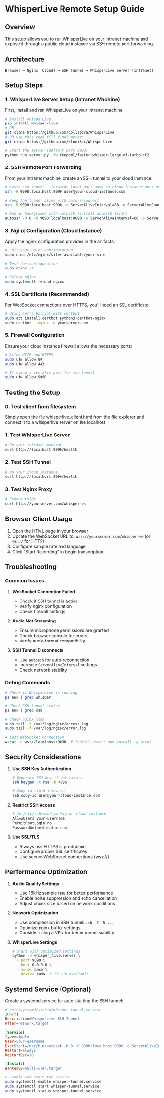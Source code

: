 # WhisperLive Remote Setup Guide

## Overview
This setup allows you to run WhisperLive on your intranet machine and expose it through a public cloud instance via SSH remote port forwarding.

## Architecture
```
Browser → Nginx (Cloud) → SSH Tunnel → WhisperLive Server (Intranet)
```

## Setup Steps

### 1. WhisperLive Server Setup (Intranet Machine)

First, install and run WhisperLive on your intranet machine:

```bash
# Install WhisperLive
pip install whisper-live
# OR
git clone https://github.com/collabora/WhisperLive
# OR use this repo till final merge:
git clone https://github.com/klonikar/WhisperLive

# Start the server (default port 9090)
python run_server.py -fw deepdml/faster-whisper-large-v3-turbo-ct2
```

### 2. SSH Remote Port Forwarding

From your intranet machine, create an SSH tunnel to your cloud instance:

```bash
# Basic SSH tunnel - forwards local port 9090 to cloud instance port 9090
ssh -R 9090:localhost:9090 user@your-cloud-instance.com

# Keep the tunnel alive with auto-reconnect
ssh -R 9090:localhost:9090 -o ServerAliveInterval=60 -o ServerAliveCountMax=3 user@your-cloud-instance.com

# Run in background with autossh (install autossh first)
autossh -M 0 -R 9090:localhost:9090 -o ServerAliveInterval=60 -o ServerAliveCountMax=3 user@your-cloud-instance.com
```

### 3. Nginx Configuration (Cloud Instance)

Apply the nginx configuration provided in the artifacts:

```bash
# Edit your nginx configuration
sudo nano /etc/nginx/sites-available/your-site

# Test the configuration
sudo nginx -t

# Reload nginx
sudo systemctl reload nginx
```

### 4. SSL Certificate (Recommended)

For WebSocket connections over HTTPS, you'll need an SSL certificate:

```bash
# Using Let's Encrypt with certbot
sudo apt install certbot python3-certbot-nginx
sudo certbot --nginx -d yourserver.com
```

### 5. Firewall Configuration

Ensure your cloud instance firewall allows the necessary ports:

```bash
# Allow HTTP and HTTPS
sudo ufw allow 80
sudo ufw allow 443

# If using a specific port for the tunnel
sudo ufw allow 9090
```

## Testing the Setup

### 0. Test client from filesystem
Simply open the file whisperlive_client.html from the file explorer and connect it to a whisperlive server on the localhost

### 1. Test WhisperLive Server
```bash
# On your intranet machine
curl http://localhost:9090/health
```

### 2. Test SSH Tunnel
```bash
# On your cloud instance
curl http://localhost:9090/health
```

### 3. Test Nginx Proxy
```bash
# From outside
curl http://yourserver.com/whisper-ws
```

## Browser Client Usage

1. Open the HTML page in your browser
2. Update the WebSocket URL to: `wss://yourserver.com/whisper-ws` (or `ws://` for HTTP)
3. Configure sample rate and language
4. Click "Start Recording" to begin transcription

## Troubleshooting

### Common Issues

1. **WebSocket Connection Failed**
   - Check if SSH tunnel is active
   - Verify nginx configuration
   - Check firewall settings

2. **Audio Not Streaming**
   - Ensure microphone permissions are granted
   - Check browser console for errors
   - Verify audio format compatibility

3. **SSH Tunnel Disconnects**
   - Use `autossh` for auto-reconnection
   - Increase `ServerAliveInterval` settings
   - Check network stability

### Debug Commands

```bash
# Check if WhisperLive is running
ps aux | grep whisper

# Check SSH tunnel status
ps aux | grep ssh

# Check nginx logs
sudo tail -f /var/log/nginx/access.log
sudo tail -f /var/log/nginx/error.log

# Test WebSocket connection
wscat -c ws://localhost:9090  # Install wscat: npm install -g wscat
```

## Security Considerations

1. **Use SSH Key Authentication**
   ```bash
   # Generate SSH key if not exists
   ssh-keygen -t rsa -b 4096
   
   # Copy to cloud instance
   ssh-copy-id user@your-cloud-instance.com
   ```

2. **Restrict SSH Access**
   ```bash
   # In /etc/ssh/sshd_config on cloud instance
   AllowUsers your-username
   PermitRootLogin no
   PasswordAuthentication no
   ```

3. **Use SSL/TLS**
   - Always use HTTPS in production
   - Configure proper SSL certificates
   - Use secure WebSocket connections (wss://)

## Performance Optimization

1. **Audio Quality Settings**
   - Use 16kHz sample rate for better performance
   - Enable noise suppression and echo cancellation
   - Adjust chunk size based on network conditions

2. **Network Optimization**
   - Use compression in SSH tunnel: `ssh -C -R ...`
   - Optimize nginx buffer settings
   - Consider using a VPN for better tunnel stability

3. **WhisperLive Settings**
   ```bash
   # Start with optimized settings
   python -m whisper_live.server \
     --port 9090 \
     --host 0.0.0.0 \
     --model base \
     --device cuda  # if GPU available
   ```

## Systemd Service (Optional)

Create a systemd service for auto-starting the SSH tunnel:

```ini
# /etc/systemd/system/whisper-tunnel.service
[Unit]
Description=WhisperLive SSH Tunnel
After=network.target

[Service]
Type=simple
User=your-username
ExecStart=/usr/bin/autossh -M 0 -R 9090:localhost:9090 -o ServerAliveInterval=60 -o ServerAliveCountMax=3 user@your-cloud-instance.com
Restart=always
RestartSec=10

[Install]
WantedBy=multi-user.target
```

```bash
# Enable and start the service
sudo systemctl enable whisper-tunnel.service
sudo systemctl start whisper-tunnel.service
sudo systemctl status whisper-tunnel.service
```